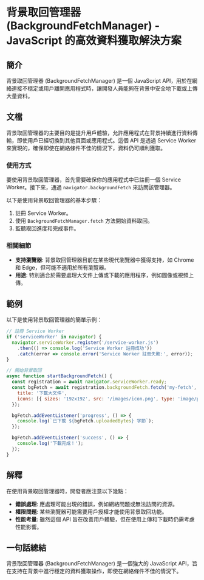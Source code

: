 <!--
Meta Description: # 背景取回管理器 (BackgroundFetchManager) - JavaScript 的高效資料獲取解決方案 ## 簡介 背景取回管理器 (BackgroundFetchManager) 是一個 JavaScript API，用於在網絡連接不穩定或用戶離開應用程式時，讓開發人員能夠在背景中...
Meta Keywords: service, worker, backgroundfetchmanager, javascript, api
-->

# 背景取回管理器 (BackgroundFetchManager) - JavaScript 的高效資料獲取解決方案

## 簡介
背景取回管理器 (BackgroundFetchManager) 是一個 JavaScript API，用於在網絡連接不穩定或用戶離開應用程式時，讓開發人員能夠在背景中安全地下載或上傳大量資料。

## 文檔
背景取回管理器的主要目的是提升用戶體驗，允許應用程式在背景持續進行資料傳輸，即使用戶已經切換到其他頁面或應用程式。這個 API 是透過 Service Worker 來實現的，確保即使在網絡條件不佳的情況下，資料仍可順利獲取。

### 使用方式
要使用背景取回管理器，首先需要確保你的應用程式中已註冊一個 Service Worker。接下來，通過 `navigator.backgroundFetch` 來訪問該管理器。

以下是使用背景取回管理器的基本步驟：
1. 註冊 Service Worker。
2. 使用 `BackgroundFetchManager.fetch` 方法開始資料取回。
3. 監聽取回進度和完成事件。

### 相關細節
- **支持瀏覽器**: 背景取回管理器目前在某些現代瀏覽器中獲得支持，如 Chrome 和 Edge，但可能不適用於所有瀏覽器。
- **用途**: 特別適合於需要處理大文件上傳或下載的應用程序，例如圖像或視頻上傳。

## 範例
以下是使用背景取回管理器的簡單示例：

```javascript
// 註冊 Service Worker
if ('serviceWorker' in navigator) {
  navigator.serviceWorker.register('/service-worker.js')
    .then(() => console.log('Service Worker 註冊成功'))
    .catch(error => console.error('Service Worker 註冊失敗:', error));
}

// 開始背景取回
async function startBackgroundFetch() {
  const registration = await navigator.serviceWorker.ready;
  const bgFetch = await registration.backgroundFetch.fetch('my-fetch', ['/large-file.zip'], {
    title: '下載大文件',
    icons: [{ sizes: '192x192', src: '/images/icon.png', type: 'image/png' }],
  });

  bgFetch.addEventListener('progress', () => {
    console.log(`已下載 ${bgFetch.uploadedBytes} 字節`);
  });

  bgFetch.addEventListener('success', () => {
    console.log('下載完成！');
  });
}
```

## 解釋
在使用背景取回管理器時，開發者應注意以下幾點：
- **錯誤處理**: 應處理可能出現的錯誤，例如網絡問題或無法訪問的資源。
- **權限問題**: 某些瀏覽器可能需要用戶授權才能使用背景取回功能。
- **性能考量**: 雖然這個 API 旨在改善用戶體驗，但在使用上傳和下載時仍需考慮性能影響。

## 一句話總結
背景取回管理器 (BackgroundFetchManager) 是一個強大的 JavaScript API，旨在支持在背景中進行穩定的資料獲取操作，即使在網絡條件不佳的情況下。